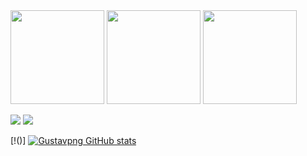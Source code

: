 <img src= "https://github.com/Gustavpng/POO/assets/170248110/e0a505d4-46b4-4ffe-86ac-1c24ae7d5b93" width = "150px" />
<img src= "https://github.com/Gustavpng/POO/assets/170248110/e0a505d4-46b4-4ffe-86ac-1c24ae7d5b93" width = "150px" />
<img src= "https://github.com/Gustavpng/POO/assets/170248110/e0a505d4-46b4-4ffe-86ac-1c24ae7d5b93" width = "150px" />


[![]( 	https://img.shields.io/badge/C-00599C?style=for-the-badge&logo=c&logoColor=white)]()
[![]( 	https://img.shields.io/badge/Java-ED8B00?style=for-the-badge&logo=openjdk&logoColor=white)]()


[!()]
[![Gustavpng GitHub stats](https://github-readme-stats.vercel.app/api?username=Gustavpng&show_icons=true&theme=radical)]()
